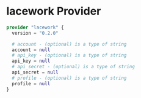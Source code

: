 # lacework Provider

[embedmd]:# (lacework.tf)
```tf
provider "lacework" {
  version = "0.2.0"

  # account - (optional) is a type of string
  account = null
  # api_key - (optional) is a type of string
  api_key = null
  # api_secret - (optional) is a type of string
  api_secret = null
  # profile - (optional) is a type of string
  profile = null
}
```
